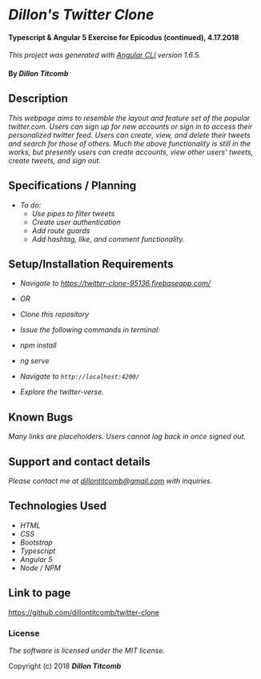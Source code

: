 # _Dillon's Twitter Clone_

#### Typescript & Angular 5 Exercise for Epicodus (continued), 4.17.2018
_This project was generated with [Angular CLI](https://github.com/angular/angular-cli) version 1.6.5._

#### By _**Dillon Titcomb**_

## Description

_This webpage aims to resemble the layout and feature set of the popular twitter.com. Users can sign up for new accounts or sign in to access their personalized twitter feed. Users can create, view, and delete their tweets and search for those of others. Much the above functionality is still in the works, but presently users can create accounts, view other users' tweets, create tweets, and sign out._

## Specifications / Planning

* _To do:_
	* _Use pipes to filter tweets_
  * _Create user authentication_
  * _Add route guards_
  * _Add hashtag, like, and comment functionality._

## Setup/Installation Requirements

* _Navigate to https://twitter-clone-95136.firebaseapp.com/_

* _OR_

* _Clone this repository_
* _Issue the following commands in terminal:_
* _npm install_
* _ng serve_
* _Navigate to `http://localhost:4200/`_
* _Explore the twitter-verse._

## Known Bugs

_Many links are placeholders. Users cannot log back in once signed out._

## Support and contact details

_Please contact me at dillontitcomb@gmail.com with inquiries._

## Technologies Used

* _HTML_
* _CSS_
* _Bootstrap_
* _Typescript_
* _Angular 5_
* _Node / NPM_

## Link to page

https://github.com/dillontitcomb/twitter-clone

### License

*The software is licensed under the MIT license.*

Copyright (c) 2018 **_Dillon Titcomb_**
